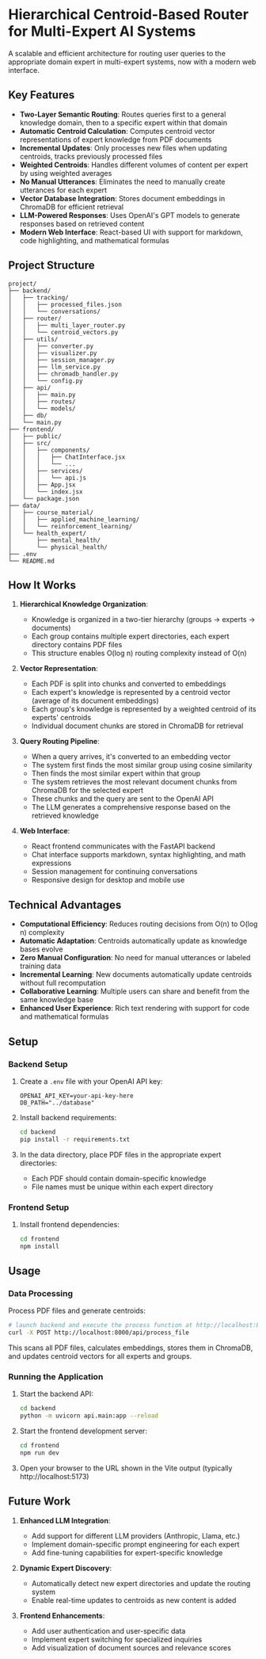 # Hierarchical Centroid-Based Router for Multi-Expert AI Systems

A scalable and efficient architecture for routing user queries to the appropriate domain expert in multi-expert systems, now with a modern web interface.

## Key Features

- **Two-Layer Semantic Routing**: Routes queries first to a general knowledge domain, then to a specific expert within that domain
- **Automatic Centroid Calculation**: Computes centroid vector representations of expert knowledge from PDF documents
- **Incremental Updates**: Only processes new files when updating centroids, tracks previously processed files
- **Weighted Centroids**: Handles different volumes of content per expert by using weighted averages
- **No Manual Utterances**: Eliminates the need to manually create utterances for each expert
- **Vector Database Integration**: Stores document embeddings in ChromaDB for efficient retrieval
- **LLM-Powered Responses**: Uses OpenAI's GPT models to generate responses based on retrieved content
- **Modern Web Interface**: React-based UI with support for markdown, code highlighting, and mathematical formulas

## Project Structure

```
project/
├── backend/
│   ├── tracking/
│   │   ├── processed_files.json
│   │   └── conversations/
│   ├── router/
│   │   ├── multi_layer_router.py
│   │   └── centroid_vectors.py
│   ├── utils/
│   │   ├── converter.py
│   │   ├── visualizer.py
│   │   ├── session_manager.py
│   │   ├── llm_service.py
│   │   ├── chromadb_handler.py
│   │   └── config.py
│   ├── api/
│   │   ├── main.py
│   │   ├── routes/
│   │   └── models/
│   ├── db/
│   └── main.py
├── frontend/
│   ├── public/
│   ├── src/
│   │   ├── components/
│   │   │   ├── ChatInterface.jsx
│   │   │   └── ...
│   │   ├── services/
│   │   │   └── api.js
│   │   ├── App.jsx
│   │   └── index.jsx
│   └── package.json
├── data/
│   ├── course_material/
│   │   ├── applied_machine_learning/
│   │   └── reinforcement_learning/
│   └── health_expert/
│       ├── mental_health/
│       └── physical_health/
├── .env
└── README.md
```

## How It Works

1. **Hierarchical Knowledge Organization**:
   - Knowledge is organized in a two-tier hierarchy (groups → experts → documents)
   - Each group contains multiple expert directories, each expert directory contains PDF files
   - This structure enables O(log n) routing complexity instead of O(n)

2. **Vector Representation**:
   - Each PDF is split into chunks and converted to embeddings
   - Each expert's knowledge is represented by a centroid vector (average of its document embeddings)
   - Each group's knowledge is represented by a weighted centroid of its experts' centroids
   - Individual document chunks are stored in ChromaDB for retrieval

3. **Query Routing Pipeline**:
   - When a query arrives, it's converted to an embedding vector
   - The system first finds the most similar group using cosine similarity
   - Then finds the most similar expert within that group
   - The system retrieves the most relevant document chunks from ChromaDB for the selected expert
   - These chunks and the query are sent to the OpenAI API
   - The LLM generates a comprehensive response based on the retrieved knowledge

4. **Web Interface**:
   - React frontend communicates with the FastAPI backend
   - Chat interface supports markdown, syntax highlighting, and math expressions
   - Session management for continuing conversations
   - Responsive design for desktop and mobile use

## Technical Advantages

- **Computational Efficiency**: Reduces routing decisions from O(n) to O(log n) complexity
- **Automatic Adaptation**: Centroids automatically update as knowledge bases evolve
- **Zero Manual Configuration**: No need for manual utterances or labeled training data
- **Incremental Learning**: New documents automatically update centroids without full recomputation
- **Collaborative Learning**: Multiple users can share and benefit from the same knowledge base
- **Enhanced User Experience**: Rich text rendering with support for code and mathematical formulas

## Setup

### Backend Setup

1. Create a `.env` file with your OpenAI API key:
   ```
   OPENAI_API_KEY=your-api-key-here
   DB_PATH="../database"
   ```

2. Install backend requirements:
   ```bash
   cd backend
   pip install -r requirements.txt
   ```

3. In the data directory, place PDF files in the appropriate expert directories:
   - Each PDF should contain domain-specific knowledge
   - File names must be unique within each expert directory

### Frontend Setup

1. Install frontend dependencies:
   ```bash
   cd frontend
   npm install
   ```

## Usage

### Data Processing

Process PDF files and generate centroids:
```bash
# launch backend and execute the process function at http://localhost:8000/docs, or
curl -X POST http://localhost:8000/api/process_file

```

This scans all PDF files, calculates embeddings, stores them in ChromaDB, and updates centroid vectors for all experts and groups.

### Running the Application

1. Start the backend API:
   ```bash
   cd backend
   python -m uvicorn api.main:app --reload
   ```

2. Start the frontend development server:
   ```bash
   cd frontend
   npm run dev
   ```

3. Open your browser to the URL shown in the Vite output (typically http://localhost:5173)

## Future Work

1. **Enhanced LLM Integration**:
   - Add support for different LLM providers (Anthropic, Llama, etc.)
   - Implement domain-specific prompt engineering for each expert
   - Add fine-tuning capabilities for expert-specific knowledge

2. **Dynamic Expert Discovery**:
   - Automatically detect new expert directories and update the routing system
   - Enable real-time updates to centroids as new content is added

3. **Frontend Enhancements**:
   - Add user authentication and user-specific data
   - Implement expert switching for specialized inquiries
   - Add visualization of document sources and relevance scores